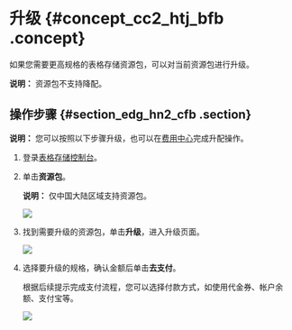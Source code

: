 # 升级 {#concept_cc2_htj_bfb .concept}

如果您需要更高规格的表格存储资源包，可以对当前资源包进行升级。

**说明：** 资源包不支持降配。

## 操作步骤 {#section_edg_hn2_cfb .section}

**说明：** 您可以按照以下步骤升级，也可以在[费用中心](https://expense.console.aliyun.com/?#/flow/home/)完成升配操作。

1.  登录[表格存储控制台](https://ots.console.aliyun.com/)。
2.  单击**资源包**。

    **说明：** 仅中国大陆区域支持资源包。

    ![](http://static-aliyun-doc.oss-cn-hangzhou.aliyuncs.com/assets/img/20258/156160368111625_zh-CN.png)

3.  找到需要升级的资源包，单击**升级**，进入升级页面。

    ![](http://static-aliyun-doc.oss-cn-hangzhou.aliyuncs.com/assets/img/20258/156160368111626_zh-CN.png)

4.  选择要升级的规格，确认金额后单击**去支付**。

    根据后续提示完成支付流程，您可以选择付款方式，如使用代金券、帐户余额、支付宝等。

    ![](http://static-aliyun-doc.oss-cn-hangzhou.aliyuncs.com/assets/img/20258/156160368211627_zh-CN.png)


